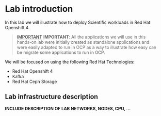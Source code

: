 # Lab introduction

In this lab we will illustrate how to deploy Scientific workloads in Red Hat Openshift 4.

> [IMPORTANT](../imgs/important-icon.png) **IMPORTANT**: All the applications we will use in this hands-on lab were initially created as standalone applications and were easily adapted to run in OCP as a way to illustrate how easy can be migrate some applications to run in OCP.

We will be focused on using the following Red Hat Technologies:

* Red Hat Openshift 4
* Kafka
* Red Hat Ceph Storage

## Lab infrastructure description

**INCLUDE DESCRIPTION OF LAB NETWORKS, NODES, CPU, ...**
